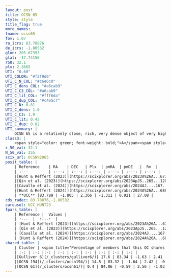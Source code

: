 ```yaml
---
layout: post
title: OCSN 65
style: style
title_flag: true
more_names: 
fname: ocsn65
fov: 1.07
ra_icrs: 83.78876
de_icrs: -1.80532
glon: 205.67393
glat: -17.74156
r50: 32.1
plx: 2.3665
UTI: "0.60"
UTI_COLOR: "#f2f9d6"
UTI_C_N_COL: "#c6e6c8"
UTI_C_dens_COL: "#a6cab9"
UTI_C_C3_COL: "#a6cab9"
UTI_C_lit_COL: "#fff6da"
UTI_C_dup_COL: "#c4e5c7"
UTI_C_N: 0.81
UTI_C_dens: 1.0
UTI_C_C3: 1.0
UTI_C_lit: 0.42
UTI_C_dup: 0.82
UTI_summary: |
    OCSN 65 is a relatively close, rich, very dense object of very high C3 quality. It was recently reported in the literature.<br><br>This is very likely a unique object, which shares a small percentage of members with at least one previously reported entry.
class3: |
    <span style="color: green; font-weight: bold;">A</span><span style="color: green; font-weight: bold;">A</span>
r_50_val: 32.1
N_50_val: 255
scix_url: OCSN%2065
posit_table: |
    | Reference    | RA    | DEC   | Plx  | pmRA  | pmDE   |  Rv  |
    | :---         | :---: | :---: | :---: | :---: | :---: | :---: |
    |[Hunt & Reffert (2023)](https://scixplorer.org/abs/2023A%26A...673A.114H) | 83.764 | -2.155 | 2.365 | -1.258 | 0.93 | 33.161 |
    |[Qin et al. (2023)](https://scixplorer.org/abs/2023ApJS..265...12Q) | 83.88 | -1.79 | 2.37 | -1.34 | 0.93 | 26.34 |
    |[Cavallo et al. (2024)](https://scixplorer.org/abs/2024AJ....167...12C) | 83.749 | -1.836 | 2.362 | -- | -- | -- |
    |[Hunt & Reffert (2024)](https://scixplorer.org/abs/2024A%26A...686A..42H) | 83.764 | -2.155 | 2.365 | -1.258 | 0.93 | 33.161 |
    | **UCC** |83.789 | -1.805 | 2.366 | -1.311 | 0.921 | 27.08 | 
cds_radec: 83.78876,-1.80532
carousel: UCC_HUNT23
fpars_table: |
    | Reference |  Values |
    | :---  |  :---:  |
    | [Hunt & Reffert (2023)](https://scixplorer.org/abs/2023A%26A...673A.114H) | `AV50=0.365, diffAV50=0.58, MOD50=8.068, logAge50=7.117` |
    | [Qin et al. (2023)](https://scixplorer.org/abs/2023ApJS..265...12Q) | `E(B-V)=0.19, m-M=8.6, logt=7.15` |
    | [Cavallo et al. (2024)](https://scixplorer.org/abs/2024AJ....167...12C) | `AV50=0.85, dMod50=8.21, logAge50=6.68, [Fe/H]50=-0.19` |
    | [Hunt & Reffert (2024)](https://scixplorer.org/abs/2024A%26A...686A..42H) | `MassJ=52.2505` |
shared_table: |
    | Cluster | <span title="Percentage of members that this OC shares with the ones listed">%</span>   | RA   | DEC   | Plx   | pmRA  | pmDE  | Rv | UTI |
    | :-: | :-: |:-: | :-: | :-: | :-: | :-: | :-: | :-: |
    |[Gulliver 6](/_clusters/gulliver6/)| 17.6 | 83.34 | -1.63 | 2.41 | -0.07 | -0.24 | 28.06 |0.6 |
    |[OCSN 194](/_clusters/ocsn194/)| 14.5 | 83.32 | -1.64 | 2.42 | -0.06 | -0.25 | 28.06 |0.02 |
    |[OCSN 61](/_clusters/ocsn61/)| 0.4 | 84.06 | -0.59 | 2.56 | -1.03 | -0.63 | 29.9 |0.54 |
---
```

